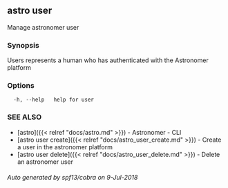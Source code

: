 ## astro user

Manage astronomer user

### Synopsis

Users represents a human who has authenticated with the Astronomer platform

### Options

```
  -h, --help   help for user
```

### SEE ALSO

* [astro]({{< relref "docs/astro.md" >}})	 - Astronomer - CLI
* [astro user create]({{< relref "docs/astro_user_create.md" >}})	 - Create a user in the astronomer platform
* [astro user delete]({{< relref "docs/astro_user_delete.md" >}})	 - Delete an astronomer user

###### Auto generated by spf13/cobra on 9-Jul-2018
